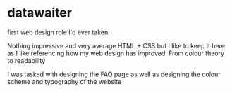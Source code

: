 # datawaiter
first web design role I'd ever taken

Nothing impressive and very average HTML + CSS but I like to keep it here as I like referencing how my web design has improved. From colour theory to readability

I was tasked with designing the FAQ page as well as designing the colour scheme and typography of the website
